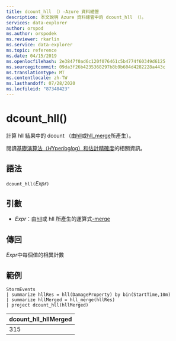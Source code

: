 ```yaml
---
title: dcount_hll （）-Azure 資料總管
description: 本文說明 Azure 資料總管中的 dcount_hll （）。
services: data-explorer
author: orspod
ms.author: orspodek
ms.reviewer: rkarlin
ms.service: data-explorer
ms.topic: reference
ms.date: 04/15/2019
ms.openlocfilehash: 2e3847f0ad6c120f076461c5b4774f60349d6125
ms.sourcegitcommit: 09da3f26b4235368297b8b9b604d4282228a443c
ms.translationtype: MT
ms.contentlocale: zh-TW
ms.lasthandoff: 07/28/2020
ms.locfileid: "87348423"
---
```

# <a name="dcount_hll"></a>dcount_hll()

計算 hll 結果中的 dcount （由[hll](hll-aggfunction.md)或[hll_merge](hll-merge-aggfunction.md)所產生）。

閱讀[基礎演算法（*H*Yper*l*og*l*og）和估計精確度](dcount-aggfunction.md#estimation-accuracy)的相關資訊。

## <a name="syntax"></a>語法

`dcount_hll(`*Expr*`)`

## <a name="arguments"></a>引數

* *Expr*：由[hll](hll-aggfunction.md)或 hll 所產生的運算式[-merge](hll-merge-aggfunction.md)

## <a name="returns"></a>傳回

*Expr*中每個值的相異計數

## <a name="examples"></a>範例

<!-- csl: https://help.kusto.windows.net:443/Samples -->
```kusto
StormEvents
| summarize hllRes = hll(DamageProperty) by bin(StartTime,10m)
| summarize hllMerged = hll_merge(hllRes)
| project dcount_hll(hllMerged)
```

|dcount_hll_hllMerged|
|---|
|315|
